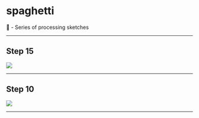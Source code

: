 # spaghetti
🍝 - Series of processing sketches

_______________________________________________

## Step 15
![](step%2015%20%E2%80%93%20multiple%20lines/render/3.png)
_______________________________________________

## Step 10
![](step%2010%20%E2%80%93%20good/render/2.png)

_______________________________________________
